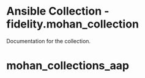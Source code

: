 # Ansible Collection - fidelity.mohan_collection

Documentation for the collection.
# mohan_collections_aap
